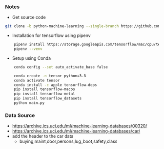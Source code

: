 [//]: <> (Machine Learning Series TechWithTim: https://www.youtube.com/watch?v=ujTCoH21GlA&list=PLzMcBGfZo4-mP7qA9cagf68V06sko5otr)

### Notes
- Get source code
```sh
git clone -b python-machine-learning --single-branch https://github.com/PuneetSivananda/ytube-projects .
```

- Installation for tensorflow using pipenv
```sh
    pipenv install https://storage.googleapis.com/tensorflow/mac/cpu/tensorflow-0.12.0-py3-none-any.whl
    pipenv --venv 
```

- Setup using Conda
```sh 
    conda config --set auto_activate_base false

    conda create -n tensor python=3.8
    conda activate tensor
    conda install -c apple tensorflow-deps
    pip install tensorflow-macos   
    pip install tensorflow-metal 
    pip install tensorflow_datasets
    python main.py      
```


### Data Source

- https://archive.ics.uci.edu/ml/machine-learning-databases/00320/
- https://archive.ics.uci.edu/ml/machine-learning-databases/car/
- add the header to the car data
    - buying,maint,door,persons,lug_boot,safety,class